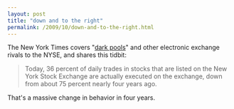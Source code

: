 ```yaml
---
layout: post
title: "down and to the right"
permalink: /2009/10/down-and-to-the-right.html
---
```


<p>The New York Times covers "<a href="http://www.nytimes.com/2009/10/15/business/15exchange.html?ref=business">dark pools</a>" and other electronic exchange rivals to the NYSE, and shares this tidbit:</p>

<blockquote>
  <p>Today, 36 percent of daily trades in stocks that are listed on the New York Stock Exchange are actually executed on the exchange, down from about 75 percent nearly four years ago.</p>
</blockquote>

<p>That's a massive change in behavior in four years.</p>



